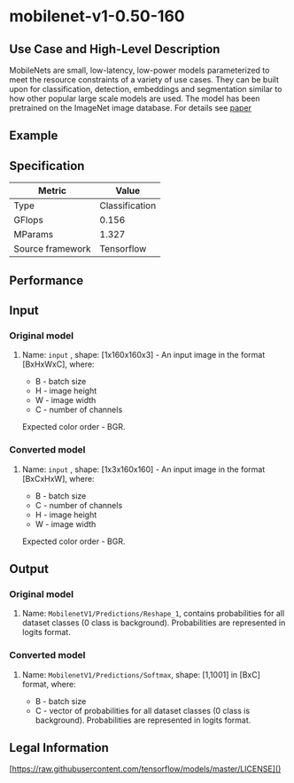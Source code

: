 # mobilenet-v1-0.50-160

## Use Case and High-Level Description

MobileNets are small, low-latency, low-power models parameterized to meet the resource constraints of a variety of use cases. They can be built upon for classification, detection, embeddings and segmentation similar to how other popular large scale models are used. The model has been pretrained on the ImageNet image database. For details see [paper](https://arxiv.org/abs/1704.04861)

## Example

## Specification

| Metric                          | Value                                     |
|---------------------------------|-------------------------------------------|
| Type                            | Classification                            |
| GFlops                          | 0.156                                     |
| MParams                         | 1.327                                     |
| Source framework                | Tensorflow                                |

## Performance

## Input

### Original model

1. Name: `input` , shape: [1x160x160x3] - An input image in the format [BxHxWxC],
   where:

    - B - batch size
    - H - image height
    - W - image width
    - C - number of channels

   Expected color order - BGR.

### Converted model

1. Name: `input` , shape: [1x3x160x160] - An input image in the format [BxCxHxW],
   where:

    - B - batch size
    - C - number of channels
    - H - image height
    - W - image width

   Expected color order - BGR.

## Output

### Original model

1. Name: `MobilenetV1/Predictions/Reshape_1`, contains probabilities for all dataset classes (0 class is background). Probabilities are represented in logits format.

### Converted model

1. Name: `MobilenetV1/Predictions/Softmax`, shape: [1,1001] in [BxC] format,
    where:

    - B - batch size
    - C - vector of probabilities for all dataset classes (0 class is background). Probabilities are represented in logits format.

## Legal Information
[https://raw.githubusercontent.com/tensorflow/models/master/LICENSE]()